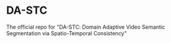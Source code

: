 # DA-STC
The official repo for "DA-STC: Domain Adaptive Video Semantic Segmentation via Spatio-Temporal Consistency"
